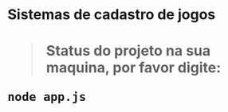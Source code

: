 <h1>Sistemas de cadastro de jogos<h1>

> Status do projeto na sua maquina, por favor digite:

```
node app.js
```
